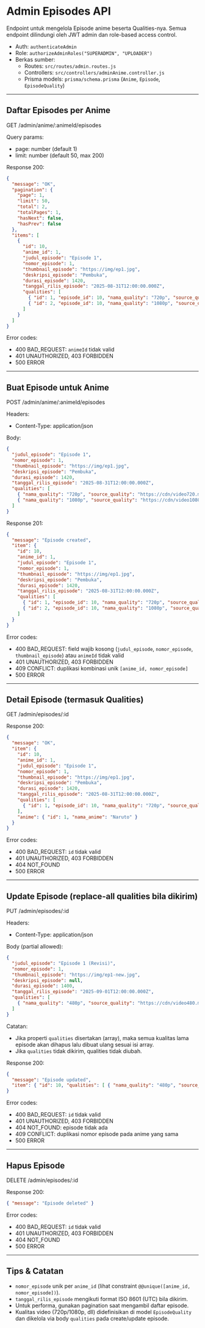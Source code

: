 # Admin Episodes API

Endpoint untuk mengelola Episode anime beserta Qualities-nya. Semua endpoint dilindungi oleh JWT admin dan role-based access control.

- Auth: `authenticateAdmin`
- Role: `authorizeAdminRoles("SUPERADMIN", "UPLOADER")`
- Berkas sumber:
  - Routes: `src/routes/admin.routes.js`
  - Controllers: `src/controllers/adminAnime.controller.js`
  - Prisma models: `prisma/schema.prisma` (`Anime`, `Episode`, `EpisodeQuality`)

---

## Daftar Episodes per Anime

GET /admin/anime/:animeId/episodes

Query params:
- page: number (default 1)
- limit: number (default 50, max 200)

Response 200:
```json
{
  "message": "OK",
  "pagination": {
    "page": 1,
    "limit": 50,
    "total": 2,
    "totalPages": 1,
    "hasNext": false,
    "hasPrev": false
  },
  "items": [
    {
      "id": 10,
      "anime_id": 1,
      "judul_episode": "Episode 1",
      "nomor_episode": 1,
      "thumbnail_episode": "https://img/ep1.jpg",
      "deskripsi_episode": "Pembuka",
      "durasi_episode": 1420,
      "tanggal_rilis_episode": "2025-08-31T12:00:00.000Z",
      "qualities": [
        { "id": 1, "episode_id": 10, "nama_quality": "720p", "source_quality": "https://cdn/video720.mp4" },
        { "id": 2, "episode_id": 10, "nama_quality": "1080p", "source_quality": "https://cdn/video1080.mp4" }
      ]
    }
  ]
}
```

Error codes:
- 400 BAD_REQUEST: `animeId` tidak valid
- 401 UNAUTHORIZED, 403 FORBIDDEN
- 500 ERROR

---

## Buat Episode untuk Anime

POST /admin/anime/:animeId/episodes

Headers:
- Content-Type: application/json

Body:
```json
{
  "judul_episode": "Episode 1",
  "nomor_episode": 1,
  "thumbnail_episode": "https://img/ep1.jpg",
  "deskripsi_episode": "Pembuka",
  "durasi_episode": 1420,
  "tanggal_rilis_episode": "2025-08-31T12:00:00.000Z",
  "qualities": [
    { "nama_quality": "720p", "source_quality": "https://cdn/video720.mp4" },
    { "nama_quality": "1080p", "source_quality": "https://cdn/video1080.mp4" }
  ]
}
```

Response 201:
```json
{
  "message": "Episode created",
  "item": {
    "id": 10,
    "anime_id": 1,
    "judul_episode": "Episode 1",
    "nomor_episode": 1,
    "thumbnail_episode": "https://img/ep1.jpg",
    "deskripsi_episode": "Pembuka",
    "durasi_episode": 1420,
    "tanggal_rilis_episode": "2025-08-31T12:00:00.000Z",
    "qualities": [
      { "id": 1, "episode_id": 10, "nama_quality": "720p", "source_quality": "https://cdn/video720.mp4" },
      { "id": 2, "episode_id": 10, "nama_quality": "1080p", "source_quality": "https://cdn/video1080.mp4" }
    ]
  }
}
```

Error codes:
- 400 BAD_REQUEST: field wajib kosong (`judul_episode`, `nomor_episode`, `thumbnail_episode`) atau `animeId` tidak valid
- 401 UNAUTHORIZED, 403 FORBIDDEN
- 409 CONFLICT: duplikasi kombinasi unik `[anime_id, nomor_episode]`
- 500 ERROR

---

## Detail Episode (termasuk Qualities)

GET /admin/episodes/:id

Response 200:
```json
{
  "message": "OK",
  "item": {
    "id": 10,
    "anime_id": 1,
    "judul_episode": "Episode 1",
    "nomor_episode": 1,
    "thumbnail_episode": "https://img/ep1.jpg",
    "deskripsi_episode": "Pembuka",
    "durasi_episode": 1420,
    "tanggal_rilis_episode": "2025-08-31T12:00:00.000Z",
    "qualities": [
      { "id": 1, "episode_id": 10, "nama_quality": "720p", "source_quality": "https://cdn/video720.mp4" }
    ],
    "anime": { "id": 1, "nama_anime": "Naruto" }
  }
}
```

Error codes:
- 400 BAD_REQUEST: `id` tidak valid
- 401 UNAUTHORIZED, 403 FORBIDDEN
- 404 NOT_FOUND
- 500 ERROR

---

## Update Episode (replace-all qualities bila dikirim)

PUT /admin/episodes/:id

Headers:
- Content-Type: application/json

Body (partial allowed):
```json
{
  "judul_episode": "Episode 1 (Revisi)",
  "nomor_episode": 1,
  "thumbnail_episode": "https://img/ep1-new.jpg",
  "deskripsi_episode": null,
  "durasi_episode": 1400,
  "tanggal_rilis_episode": "2025-09-01T12:00:00.000Z",
  "qualities": [
    { "nama_quality": "480p", "source_quality": "https://cdn/video480.mp4" }
  ]
}
```

Catatan:
- Jika properti `qualities` disertakan (array), maka semua kualitas lama episode akan dihapus lalu dibuat ulang sesuai isi array.
- Jika `qualities` tidak dikirim, qualities tidak diubah.

Response 200:
```json
{
  "message": "Episode updated",
  "item": { "id": 10, "qualities": [ { "nama_quality": "480p", "source_quality": "https://cdn/video480.mp4" } ] }
}
```

Error codes:
- 400 BAD_REQUEST: `id` tidak valid
- 401 UNAUTHORIZED, 403 FORBIDDEN
- 404 NOT_FOUND: episode tidak ada
- 409 CONFLICT: duplikasi nomor episode pada anime yang sama
- 500 ERROR

---

## Hapus Episode

DELETE /admin/episodes/:id

Response 200:
```json
{ "message": "Episode deleted" }
```

Error codes:
- 400 BAD_REQUEST: `id` tidak valid
- 401 UNAUTHORIZED, 403 FORBIDDEN
- 404 NOT_FOUND
- 500 ERROR

---

## Tips & Catatan

- `nomor_episode` unik per `anime_id` (lihat constraint `@@unique([anime_id, nomor_episode])`).
- `tanggal_rilis_episode` mengikuti format ISO 8601 (UTC) bila dikirim.
- Untuk performa, gunakan pagination saat mengambil daftar episode.
- Kualitas video (720p/1080p, dll) didefinisikan di model `EpisodeQuality` dan dikelola via body `qualities` pada create/update episode.
